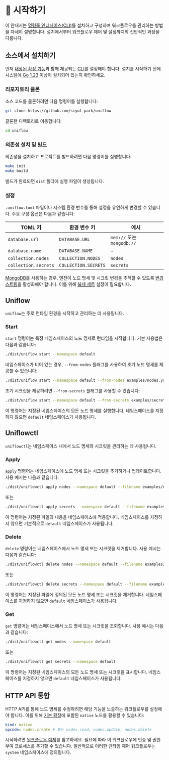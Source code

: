 # 🚀 시작하기

이 안내서는 [명령줄 인터페이스(CLI)](../cmd/README_kr.md)를 설치하고 구성하며 워크플로우를 관리하는 방법을 자세히 설명합니다. 설치에서부터 워크플로우 제어 및 설정까지의 전반적인 과정을 다룹니다.

## 소스에서 설치하기

먼저 [내장된 확장 기능](../ext/README_kr.md)과 함께 제공되는 [CLI](../cmd/README_kr.md)를 설정해야 합니다. 설치를 시작하기 전에 시스템에 [Go 1.23](https://go.dev/doc/install) 이상이 설치되어 있는지 확인하세요.

### 리포지토리 클론

소스 코드를 클론하려면 다음 명령어를 실행합니다:

```sh
git clone https://github.com/siyul-park/uniflow
```

클론한 디렉토리로 이동합니다:

```sh
cd uniflow
```

### 의존성 설치 및 빌드

의존성을 설치하고 프로젝트를 빌드하려면 다음 명령어를 실행합니다:

```sh
make init
make build
```

빌드가 완료되면 `dist` 폴더에 실행 파일이 생성됩니다.

### 설정

`.uniflow.toml` 파일이나 시스템 환경 변수를 통해 설정을 유연하게 변경할 수 있습니다. 주요 구성 옵션은 다음과 같습니다:

| TOML 키              | 환경 변수 키            | 예시                       |
|----------------------|-------------------------|----------------------------|
| `database.url`       | `DATABASE.URL`          | `mem://` 또는 `mongodb://` |
| `database.name`      | `DATABASE.NAME`         | -                          |
| `collection.nodes`   | `COLLECTION.NODES`      | `nodes`                    |
| `collection.secrets` | `COLLECTION.SECRETS`    | `secrets`                  |

[MongoDB](https://www.mongodb.com/)를 사용하는 경우, 엔진이 노드 명세 및 시크릿 변경을 추적할 수 있도록 [변경 스트림](https://www.mongodb.com/docs/manual/changeStreams/)을 활성화해야 합니다. 이를 위해 [복제 세트](https://www.mongodb.com/docs/manual/replication/) 설정이 필요합니다.

## Uniflow

`uniflow`는 주로 런타임 환경을 시작하고 관리하는 데 사용됩니다.

### Start

`start` 명령어는 특정 네임스페이스의 노드 명세로 런타임을 시작합니다. 기본 사용법은 다음과 같습니다:

```sh
./dist/uniflow start --namespace default
```

네임스페이스가 비어 있는 경우, `--from-nodes` 플래그를 사용하여 초기 노드 명세를 제공할 수 있습니다:

```sh
./dist/uniflow start --namespace default --from-nodes examples/nodes.yaml
```

초기 시크릿을 제공하려면 `--from-secrets` 플래그를 사용할 수 있습니다:

```sh
./dist/uniflow start --namespace default --from-secrets examples/secrets.yaml
```

이 명령어는 지정된 네임스페이스의 모든 노드 명세를 실행합니다. 네임스페이스를 지정하지 않으면 `default` 네임스페이스가 사용됩니다.

## Uniflowctl

`uniflowctl`는 네임스페이스 내에서 노드 명세와 시크릿을 관리하는 데 사용됩니다.

### Apply

`apply` 명령어는 네임스페이스에 노드 명세 또는 시크릿을 추가하거나 업데이트합니다. 사용 예시는 다음과 같습니다:

```sh
./dist/uniflowctl apply nodes --namespace default --filename examples/nodes.yaml
```

또는

```sh
./dist/uniflowctl apply secrets --namespace default --filename examples/secrets.yaml
```

이 명령어는 지정된 파일의 내용을 네임스페이스에 적용합니다. 네임스페이스를 지정하지 않으면 기본적으로 `default` 네임스페이스가 사용됩니다.

### Delete

`delete` 명령어는 네임스페이스에서 노드 명세 또는 시크릿을 제거합니다. 사용 예시는 다음과 같습니다:

```sh
./dist/uniflowctl delete nodes --namespace default --filename examples/nodes.yaml
```

또는

```sh
./dist/uniflowctl delete secrets --namespace default --filename examples/secrets.yaml
```

이 명령어는 지정된 파일에 정의된 모든 노드 명세 또는 시크릿을 제거합니다. 네임스페이스를 지정하지 않으면 `default` 네임스페이스가 사용됩니다.

### Get

`get` 명령어는 네임스페이스에서 노드 명세 또는 시크릿을 조회합니다. 사용 예시는 다음과 같습니다:

```sh
./dist/uniflowctl get nodes --namespace default
```

또는

```sh
./dist/uniflowctl get secrets --namespace default
```

이 명령어는 지정된 네임스페이스의 모든 노드 명세 또는 시크릿을 표시합니다. 네임스페이스를 지정하지 않으면 `default` 네임스페이스가 사용됩니다.

## HTTP API 통합

HTTP API를 통해 노드 명세를 수정하려면 해당 기능을 노출하는 워크플로우를 설정해야 합니다. 이를 위해 [기본 확장](../ext/README_kr.md)에 포함된 `native` 노드를 활용할 수 있습니다:

```yaml
kind: native
opcode: nodes.create # 또는 nodes.read, nodes.update, nodes.delete
```

시작하려면 [워크플로우 예제](../examples/system.yaml)를 참고하세요. 필요에 따라 이 워크플로우에 인증 및 권한 부여 프로세스를 추가할 수 있습니다. 일반적으로 이러한 런타임 제어 워크플로우는 `system` 네임스페이스에 정의됩니다.
